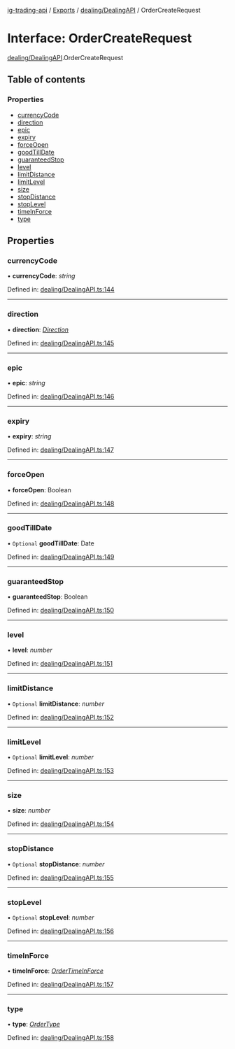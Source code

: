 [ig-trading-api](../README.md) / [Exports](../modules.md) / [dealing/DealingAPI](../modules/dealing_dealingapi.md) / OrderCreateRequest

# Interface: OrderCreateRequest

[dealing/DealingAPI](../modules/dealing_dealingapi.md).OrderCreateRequest

## Table of contents

### Properties

- [currencyCode](dealing_dealingapi.ordercreaterequest.md#currencycode)
- [direction](dealing_dealingapi.ordercreaterequest.md#direction)
- [epic](dealing_dealingapi.ordercreaterequest.md#epic)
- [expiry](dealing_dealingapi.ordercreaterequest.md#expiry)
- [forceOpen](dealing_dealingapi.ordercreaterequest.md#forceopen)
- [goodTillDate](dealing_dealingapi.ordercreaterequest.md#goodtilldate)
- [guaranteedStop](dealing_dealingapi.ordercreaterequest.md#guaranteedstop)
- [level](dealing_dealingapi.ordercreaterequest.md#level)
- [limitDistance](dealing_dealingapi.ordercreaterequest.md#limitdistance)
- [limitLevel](dealing_dealingapi.ordercreaterequest.md#limitlevel)
- [size](dealing_dealingapi.ordercreaterequest.md#size)
- [stopDistance](dealing_dealingapi.ordercreaterequest.md#stopdistance)
- [stopLevel](dealing_dealingapi.ordercreaterequest.md#stoplevel)
- [timeInForce](dealing_dealingapi.ordercreaterequest.md#timeinforce)
- [type](dealing_dealingapi.ordercreaterequest.md#type)

## Properties

### currencyCode

• **currencyCode**: _string_

Defined in: [dealing/DealingAPI.ts:144](https://github.com/bennycode/ig-trading-api/blob/192094d/src/dealing/DealingAPI.ts#L144)

---

### direction

• **direction**: [_Direction_](../enums/dealing_dealingapi.direction.md)

Defined in: [dealing/DealingAPI.ts:145](https://github.com/bennycode/ig-trading-api/blob/192094d/src/dealing/DealingAPI.ts#L145)

---

### epic

• **epic**: _string_

Defined in: [dealing/DealingAPI.ts:146](https://github.com/bennycode/ig-trading-api/blob/192094d/src/dealing/DealingAPI.ts#L146)

---

### expiry

• **expiry**: _string_

Defined in: [dealing/DealingAPI.ts:147](https://github.com/bennycode/ig-trading-api/blob/192094d/src/dealing/DealingAPI.ts#L147)

---

### forceOpen

• **forceOpen**: Boolean

Defined in: [dealing/DealingAPI.ts:148](https://github.com/bennycode/ig-trading-api/blob/192094d/src/dealing/DealingAPI.ts#L148)

---

### goodTillDate

• `Optional` **goodTillDate**: Date

Defined in: [dealing/DealingAPI.ts:149](https://github.com/bennycode/ig-trading-api/blob/192094d/src/dealing/DealingAPI.ts#L149)

---

### guaranteedStop

• **guaranteedStop**: Boolean

Defined in: [dealing/DealingAPI.ts:150](https://github.com/bennycode/ig-trading-api/blob/192094d/src/dealing/DealingAPI.ts#L150)

---

### level

• **level**: _number_

Defined in: [dealing/DealingAPI.ts:151](https://github.com/bennycode/ig-trading-api/blob/192094d/src/dealing/DealingAPI.ts#L151)

---

### limitDistance

• `Optional` **limitDistance**: _number_

Defined in: [dealing/DealingAPI.ts:152](https://github.com/bennycode/ig-trading-api/blob/192094d/src/dealing/DealingAPI.ts#L152)

---

### limitLevel

• `Optional` **limitLevel**: _number_

Defined in: [dealing/DealingAPI.ts:153](https://github.com/bennycode/ig-trading-api/blob/192094d/src/dealing/DealingAPI.ts#L153)

---

### size

• **size**: _number_

Defined in: [dealing/DealingAPI.ts:154](https://github.com/bennycode/ig-trading-api/blob/192094d/src/dealing/DealingAPI.ts#L154)

---

### stopDistance

• `Optional` **stopDistance**: _number_

Defined in: [dealing/DealingAPI.ts:155](https://github.com/bennycode/ig-trading-api/blob/192094d/src/dealing/DealingAPI.ts#L155)

---

### stopLevel

• `Optional` **stopLevel**: _number_

Defined in: [dealing/DealingAPI.ts:156](https://github.com/bennycode/ig-trading-api/blob/192094d/src/dealing/DealingAPI.ts#L156)

---

### timeInForce

• **timeInForce**: [_OrderTimeInForce_](../enums/dealing_dealingapi.ordertimeinforce.md)

Defined in: [dealing/DealingAPI.ts:157](https://github.com/bennycode/ig-trading-api/blob/192094d/src/dealing/DealingAPI.ts#L157)

---

### type

• **type**: [_OrderType_](../enums/dealing_dealingapi.ordertype.md)

Defined in: [dealing/DealingAPI.ts:158](https://github.com/bennycode/ig-trading-api/blob/192094d/src/dealing/DealingAPI.ts#L158)
